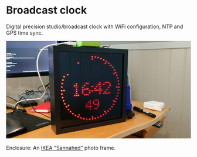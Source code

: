 # Broadcast clock

Digital precision studio/broadcast clock with WiFi configuration, NTP and GPS time sync.

![CLock face](/hardware/gfx/prototype_programming.jpg "Broadcast studio clock")

Enclosure: An [IKEA "Sannahed"](https://www.ikea.com/us/en/p/sannahed-frame-black-60459118/) photo frame. 